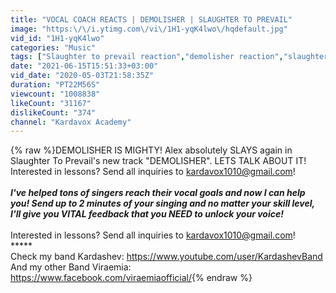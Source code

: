 ```yaml
---
title: "VOCAL COACH REACTS | DEMOLISHER | SLAUGHTER TO PREVAIL"
image: "https:\/\/i.ytimg.com\/vi\/1H1-yqK4lwo\/hqdefault.jpg"
vid_id: "1H1-yqK4lwo"
categories: "Music"
tags: ["Slaughter to prevail reaction","demolisher reaction","slaughter to prevail demolisher"]
date: "2021-06-15T15:51:33+03:00"
vid_date: "2020-05-03T21:58:35Z"
duration: "PT22M56S"
viewcount: "1008838"
likeCount: "31167"
dislikeCount: "374"
channel: "Kardavox Academy"
---
```

{% raw %}DEMOLISHER IS MIGHTY! Alex absolutely SLAYS again in Slaughter To Prevail's new track &quot;DEMOLISHER&quot;. LETS TALK ABOUT IT!<br />Interested in lessons? Send all inquiries to kardavox1010@gmail.com! <br />*****<br />I've helped tons of singers reach their vocal goals and now I can help you! Send up to 2 minutes of your singing and no matter your skill level, I'll give you VITAL feedback that you NEED to unlock your voice! <br />*****<br /> Interested in lessons? Send all inquiries to kardavox1010@gmail.com! <br />*****<br />Check my band Kardashev: <a rel="nofollow" target="blank" href="https://www.youtube.com/user/KardashevBand">https://www.youtube.com/user/KardashevBand</a><br />And my other Band Viraemia: <a rel="nofollow" target="blank" href="https://www.facebook.com/viraemiaofficial/">https://www.facebook.com/viraemiaofficial/</a>{% endraw %}
